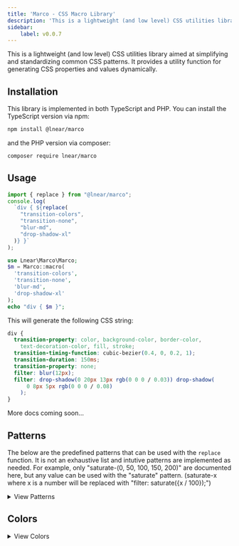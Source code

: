 ```yaml
---
title: 'Marco - CSS Macro Library'
description: 'This is a lightweight (and low level) CSS utilities library aimed at simplifying and standardizing common CSS patterns. It provides...'
sidebar:
    label: v0.0.7
---
```

This is a lightweight (and low level) CSS utilities library aimed at simplifying and standardizing common CSS patterns. It provides a utility function for generating CSS properties and values dynamically.

## Installation

This library is implemented in both TypeScript and PHP. You can install the TypeScript version via npm:

```bash
npm install @lnear/marco
```

and the PHP version via composer:

```bash
composer require lnear/marco
```

## Usage

```javascript
import { replace } from "@lnear/marco";
console.log(
  `div { ${replace(
    "transition-colors",
    "transition-none",
    "blur-md",
    "drop-shadow-xl"
  )} }`
);
```

```php
use Lnear\Marco\Marco;
$m = Marco::macro(
  'transition-colors',
  'transition-none',
  'blur-md',
  'drop-shadow-xl'
);
echo "div { $m }";
```

This will generate the following CSS string:

```css
div {
  transition-property: color, background-color, border-color,
    text-decoration-color, fill, stroke;
  transition-timing-function: cubic-bezier(0.4, 0, 0.2, 1);
  transition-duration: 150ms;
  transition-property: none;
  filter: blur(12px);
  filter: drop-shadow(0 20px 13px rgb(0 0 0 / 0.03)) drop-shadow(
      0 8px 5px rgb(0 0 0 / 0.08)
    );
}
```

More docs coming soon...

## Patterns

The below are the predefined patterns that can be used with the `replace` function. It is not an exhaustive list and intutive patterns are implemented as needed.
For example, only "saturate-(0, 50, 100, 150, 200)" are documented here, but any value can be used with the "saturate" pattern. (saturate-x where x is a number will be replaced with "filter: saturate({x / 100});")

<details>
  <summary>View Patterns</summary>

#### `drop-shadow`
```css
filter: drop-shadow(0 1px 2px rgb(0 0 0 / 0.1)) drop-shadow(0 1px 1px rgb(0 0 0 / 0.06));
```
#### `drop-shadow-sm`
```css
filter: drop-shadow(0 1px 1px rgb(0 0 0 / 0.05));
```
#### `drop-shadow-md`
```css
filter: drop-shadow(0 4px 3px rgb(0 0 0 / 0.07)) drop-shadow(0 2px 2px rgb(0 0 0 / 0.06));
```
#### `drop-shadow-lg`
```css
filter: drop-shadow(0 10px 8px rgb(0 0 0 / 0.04)) drop-shadow(0 4px 3px rgb(0 0 0 / 0.1));
```
#### `drop-shadow-xl`
```css
filter: drop-shadow(0 20px 13px rgb(0 0 0 / 0.03)) drop-shadow(0 8px 5px rgb(0 0 0 / 0.08));
```
#### `drop-shadow-xl2`
```css
filter: drop-shadow(0 25px 25px rgb(0 0 0 / 0.15));
```
#### `drop-shadow-none`
```css
filter: drop-shadow(0 0 #0000);
```
#### `backdrop-hue-rotate-0`
```css
backdrop-filter: hue-rotate(0deg);
```
#### `backdrop-hue-rotate-15`
```css
backdrop-filter: hue-rotate(15deg);
```
#### `backdrop-hue-rotate-16`
```css
backdrop-filter: hue-rotate(16deg);
```
#### `backdrop-hue-rotate-30`
```css
backdrop-filter: hue-rotate(30deg);
```
#### `backdrop-hue-rotate-60`
```css
backdrop-filter: hue-rotate(60deg);
```
#### `backdrop-hue-rotate-90`
```css
backdrop-filter: hue-rotate(90deg);
```
#### `backdrop-hue-rotate-180`
```css
backdrop-filter: hue-rotate(180deg);
```
#### `hue-rotate-0`
```css
filter: hue-rotate(0deg);
```
#### `hue-rotate-15`
```css
filter: hue-rotate(15deg);
```
#### `hue-rotate-30`
```css
filter: hue-rotate(30deg);
```
#### `hue-rotate-60`
```css
filter: hue-rotate(60deg);
```
#### `hue-rotate-90`
```css
filter: hue-rotate(90deg);
```
#### `hue-rotate-180`
```css
filter: hue-rotate(180deg);
```
#### `grayscale-0`
```css
filter: grayscale(0);
```
#### `grayscale`
```css
filter: grayscale(100%);
```
#### `invert-0`
```css
filter: invert(0);
```
#### `invert`
```css
filter: invert(100%);
```
#### `sepia-0`
```css
filter: sepia(0);
```
#### `sepia`
```css
filter: sepia(100%);
```
#### `backdrop-grayscale-0`
```css
backdrop-filter: grayscale(0);
```
#### `backdrop-grayscale`
```css
backdrop-filter: grayscale(100%);
```
#### `saturate-0`
```css
filter: saturate(0);
```
#### `saturate-50`
```css
filter: saturate(0.5);
```
#### `saturate-100`
```css
filter: saturate(1);
```
#### `saturate-150`
```css
filter: saturate(1.5);
```
#### `saturate-200`
```css
filter: saturate(2);
```
#### `backdrop-blur`
```css
backdrop-filter: blur(8px);
```
#### `backdrop-blur-none`
```css
backdrop-filter: blur(0);
```
#### `backdrop-blur-sm`
```css
backdrop-filter: blur(4px);
```
#### `backdrop-blur-md`
```css
backdrop-filter: blur(12px);
```
#### `backdrop-blur-lg`
```css
backdrop-filter: blur(16px);
```
#### `backdrop-blur-xl`
```css
backdrop-filter: blur(24px);
```
#### `backdrop-blur-xl2`
```css
backdrop-filter: blur(40px);
```
#### `backdrop-blur-xl3`
```css
backdrop-filter: blur(64px);
```
#### `blur`
```css
filter: blur(8px);
```
#### `blur-none`
```css
filter: blur(0);
```
#### `blur-sm`
```css
filter: blur(4px);
```
#### `blur-md`
```css
filter: blur(12px);
```
#### `blur-lg`
```css
filter: blur(16px);
```
#### `blur-xl`
```css
filter: blur(24px);
```
#### `blur-xl2`
```css
filter: blur(40px);
```
#### `blur-xl3`
```css
filter: blur(64px);
```
#### `backdrop-brightness-0`
```css
backdrop-filter: brightness(0);
```
#### `backdrop-brightness-50`
```css
backdrop-filter: brightness(0.5);
```
#### `backdrop-brightness-75`
```css
backdrop-filter: brightness(0.75);
```
#### `backdrop-brightness-90`
```css
backdrop-filter: brightness(0.9);
```
#### `backdrop-brightness-95`
```css
backdrop-filter: brightness(0.95);
```
#### `backdrop-brightness-100`
```css
backdrop-filter: brightness(1);
```
#### `backdrop-brightness-105`
```css
backdrop-filter: brightness(1.05);
```
#### `backdrop-brightness-110`
```css
backdrop-filter: brightness(1.1);
```
#### `backdrop-brightness-125`
```css
backdrop-filter: brightness(1.25);
```
#### `backdrop-brightness-150`
```css
backdrop-filter: brightness(1.5);
```
#### `backdrop-brightness-200`
```css
backdrop-filter: brightness(2);
```
#### `brightness-0`
```css
filter: brightness(0);
```
#### `brightness-50`
```css
filter: brightness(0.5);
```
#### `brightness-75`
```css
filter: brightness(0.75);
```
#### `brightness-90`
```css
filter: brightness(0.9);
```
#### `brightness-95`
```css
filter: brightness(0.95);
```
#### `brightness-100`
```css
filter: brightness(1);
```
#### `brightness-105`
```css
filter: brightness(1.05);
```
#### `brightness-110`
```css
filter: brightness(1.1);
```
#### `brightness-125`
```css
filter: brightness(1.25);
```
#### `brightness-150`
```css
filter: brightness(1.5);
```
#### `brightness-200`
```css
filter: brightness(2);
```
#### `contrast-0`
```css
filter: contrast(0);
```
#### `contrast-50`
```css
filter: contrast(0.5);
```
#### `contrast-75`
```css
filter: contrast(0.75);
```
#### `contrast-100`
```css
filter: contrast(1);
```
#### `contrast-125`
```css
filter: contrast(1.25);
```
#### `contrast-150`
```css
filter: contrast(1.5);
```
#### `contrast-200`
```css
filter: contrast(2);
```
#### `backdrop-contrast-0`
```css
backdrop-filter: contrast(0);
```
#### `backdrop-contrast-50`
```css
backdrop-filter: contrast(0.5);
```
#### `backdrop-contrast-75`
```css
backdrop-filter: contrast(0.75);
```
#### `backdrop-contrast-100`
```css
backdrop-filter: contrast(1);
```
#### `backdrop-contrast-125`
```css
backdrop-filter: contrast(1.25);
```
#### `backdrop-contrast-150`
```css
backdrop-filter: contrast(1.5);
```
#### `backdrop-contrast-200`
```css
backdrop-filter: contrast(2);
```
#### `ease-linear`
```css
transition-timing-function: linear;
```
#### `ease-in`
```css
transition-timing-function: cubic-bezier(0.4, 0, 1, 1);
```
#### `ease-out`
```css
transition-timing-function: cubic-bezier(0, 0, 0.2, 1);
```
#### `ease-in-out`
```css
transition-timing-function: cubic-bezier(0.4, 0, 0.2, 1);
```
#### `timing-linear`
```css
transition-timing-function: linear;
```
#### `timing-in`
```css
transition-timing-function: cubic-bezier(0.4, 0, 1, 1);
```
#### `timing-out`
```css
transition-timing-function: cubic-bezier(0, 0, 0.2, 1);
```
#### `timing-in-out`
```css
transition-timing-function: cubic-bezier(0.4, 0, 0.2, 1);
```
#### `transition-colors`
```css
transition-property: color, background-color, border-color, text-decoration-color, fill, stroke;transition-timing-function: cubic-bezier(0.4, 0, 0.2, 1);transition-duration: 150ms;
```
#### `transition-opacity`
```css
transition-property: opacity;transition-timing-function: cubic-bezier(0.4, 0, 0.2, 1);transition-duration: 150ms;
```
#### `transition-all`
```css
transition-property: all;transition-timing-function: cubic-bezier(0.4, 0, 0.2, 1);transition-duration: 150ms;
```
#### `transition-shadow`
```css
transition-property: shadow;transition-timing-function: cubic-bezier(0.4, 0, 0.2, 1);transition-duration: 150ms;
```
#### `transition-none`
```css
transition-property: none;
```
#### `float-start`
```css
float: start;
```
#### `float-end`
```css
float: end;
```
#### `float-right`
```css
float: right;
```
#### `float-left`
```css
float: left;
```
#### `float-none`
```css
float: none;
```
#### `clear-start`
```css
clear: start;
```
#### `clear-end`
```css
clear: end;
```
#### `clear-right`
```css
clear: right;
```
#### `clear-left`
```css
clear: left;
```
#### `clear-both`
```css
clear: both;
```
#### `clear-none`
```css
clear: none;
```
#### `inline-block`
```css
display: inline-block;
```
#### `inline-flex`
```css
display: inline-flex;
```
#### `inline-table`
```css
display: inline-table;
```
#### `block`
```css
display: block;
```
#### `inline`
```css
display: inline;
```
#### `hidden`
```css
display: none;
```
#### `table`
```css
display: table;
```
#### `table-caption`
```css
display: table-caption;
```
#### `table-cell`
```css
display: table-cell;
```
#### `table-column`
```css
display: table-column;
```
#### `table-column-group`
```css
display: table-column-group;
```
#### `table-footer-group`
```css
display: table-footer-group;
```
#### `table-header-group`
```css
display: table-header-group;
```
#### `table-row-group`
```css
display: table-row-group;
```
#### `table-row`
```css
display: table-row;
```
#### `flow-root`
```css
display: flow-root;
```
#### `grid`
```css
display: grid;
```
#### `inline-grid`
```css
display: inline-grid;
```
#### `contents`
```css
display: contents;
```
#### `list-item`
```css
display: list-item;
```
#### `bg-inherit`
```css
background-color: inherit;
```
#### `bg-transparent`
```css
background-color: transparent;
```
#### `bg-auto`
```css
background-size: auto;
```
#### `bg-cover`
```css
background-size: cover;
```
#### `bg-contain`
```css
background-size: contain;
```
#### `bg-fixed`
```css
background-attachment: fixed;
```
#### `bg-local`
```css
background-attachment: local;
```
#### `bg-scroll`
```css
background-attachment: scroll;
```
#### `bg-center`
```css
background-position: center;
```
#### `bg-top`
```css
background-position: top;
```
#### `bg-right-top`
```css
background-position: right-top;
```
#### `bg-right`
```css
background-position: right;
```
#### `bg-right-bottom`
```css
background-position: right-bottom;
```
#### `bg-bottom`
```css
background-position: bottom;
```
#### `bg-left-bottom`
```css
background-position: left-bottom;
```
#### `bg-left`
```css
background-position: left;
```
#### `bg-left-top`
```css
background-position: left-top;
```
#### `bg-repeat`
```css
background-repeat: repeat;
```
#### `bg-no-repeat`
```css
background-repeat: no-repeat;
```
#### `bg-repeat-x`
```css
background-repeat: repeat-x;
```
#### `bg-repeat-y`
```css
background-repeat: repeat-y;
```
#### `bg-round`
```css
background-repeat: round;
```
#### `bg-space`
```css
background-repeat: space;
```
#### `bg-none`
```css
background-image: none;
```
#### `pointer-events-none`
```css
pointer-events: none;
```
#### `pointer-events-auto`
```css
pointer-events: auto;
```
#### `place-content-center`
```css
place-content: center;
```
#### `place-content-start`
```css
place-content: start;
```
#### `place-content-end`
```css
place-content: end;
```
#### `place-content-between`
```css
place-content: between;
```
#### `place-content-around`
```css
place-content: around;
```
#### `place-content-evenly`
```css
place-content: evenly;
```
#### `place-content-baseline`
```css
place-content: baseline;
```
#### `place-content-stretch`
```css
place-content: stretch;
```
#### `place-items-center`
```css
place-items: center;
```
#### `place-items-start`
```css
place-items: start;
```
#### `place-items-end`
```css
place-items: end;
```
#### `place-items-baseline`
```css
place-items: baseline;
```
#### `place-items-stretch`
```css
place-items: stretch;
```
#### `inset-auto`
```css
inset: auto;
```
#### `start-auto`
```css
inset-inline-start: auto;
```
#### `end-auto`
```css
inset-inline-end: auto;
```
#### `top-auto`
```css
top: auto;
```
#### `right-auto`
```css
right: auto;
```
#### `bottom-auto`
```css
bottom: auto;
```
#### `left-auto`
```css
left: auto;
```
#### `isolate`
```css
isolation: isolate;
```
#### `isolation-auto`
```css
isolation: auto;
```
#### `z-auto`
```css
z-index: auto;
```
#### `order-first`
```css
order: calc(-infinity);
```
#### `order-last`
```css
order: calc(infinity);
```
#### `order-none`
```css
order: 0;
```
#### `col-auto`
```css
grid-column: auto;
```
#### `col-span-full`
```css
grid-column: 1 / -1;
```
#### `col-start-auto`
```css
grid-column-start: auto;
```
#### `col-end-auto`
```css
grid-column-end: auto;
```
#### `row-auto`
```css
grid-row: auto;
```
#### `row-span-full`
```css
grid-row: 1 / -1;
```
#### `row-start-auto`
```css
grid-row-start: auto;
```
#### `row-end-auto`
```css
grid-row-end: auto;
```
#### `box-border`
```css
box-sizing: border-box;
```
#### `box-content`
```css
box-sizing: content-box;
```
#### `aspect-auto`
```css
aspect-ratio: auto;
```
#### `aspect-square`
```css
aspect-ratio: 1 / 1;
```
#### `aspect-video`
```css
aspect-ratio: 16 / 9;
```
#### `flex-auto`
```css
flex: auto;
```
#### `flex-initial`
```css
flex: 0 auto;
```
#### `flex-none`
```css
flex: none;
```
#### `basis-auto`
```css
flex-basis: auto;
```
#### `basis-full`
```css
flex-basis: 100%;
```
#### `table-auto`
```css
table-layout: auto;
```
#### `table-fixed`
```css
table-layout: fixed;
```
#### `caption-top`
```css
caption-side: top;
```
#### `caption-bottom`
```css
caption-side: bottom;
```
#### `border-collapse`
```css
border-collapse: collapse;
```
#### `border-separate`
```css
border-collapse: separate;
```
#### `origin-center`
```css
transform-origin: center;
```
#### `origin-top`
```css
transform-origin: top;
```
#### `origin-top-right`
```css
transform-origin: top right;
```
#### `origin-right`
```css
transform-origin: right;
```
#### `origin-bottom-right`
```css
transform-origin: bottom right;
```
#### `origin-bottom`
```css
transform-origin: bottom;
```
#### `origin-bottom-left`
```css
transform-origin: bottom left;
```
#### `origin-left`
```css
transform-origin: left;
```
#### `origin-top-left`
```css
transform-origin: top left;
```
#### `perspective-origin-center`
```css
perspective-origin: center;
```
#### `perspective-origin-top`
```css
perspective-origin: top;
```
#### `perspective-origin-top-right`
```css
perspective-origin: top right;
```
#### `perspective-origin-right`
```css
perspective-origin: right;
```
#### `perspective-origin-bottom-right`
```css
perspective-origin: bottom right;
```
#### `perspective-origin-bottom`
```css
perspective-origin: bottom;
```
#### `perspective-origin-bottom-left`
```css
perspective-origin: bottom left;
```
#### `perspective-origin-left`
```css
perspective-origin: left;
```
#### `perspective-origin-top-left`
```css
perspective-origin: top left;
```
#### `perspective-none`
```css
perspective: none;
```
#### `translate-none`
```css
translate: none;
```
#### `transform-none`
```css
transform: none;
```
#### `transform-flat`
```css
transform-style: flat;
```
#### `transform-3d`
```css
transform-style: preserve-3d;
```
#### `transform-content`
```css
transform-box: content-box;
```
#### `transform-border`
```css
transform-box: border-box;
```
#### `transform-fill`
```css
transform-box: fill-box;
```
#### `transform-stroke`
```css
transform-box: stroke-box;
```
#### `transform-view`
```css
transform-box: view-box;
```
#### `backface-visible`
```css
backface-visibility: visible;
```
#### `backface-hidden`
```css
backface-visibility: hidden;
```
#### `resize-none`
```css
resize: none;
```
#### `resize-both`
```css
resize: both;
```
#### `resize-x`
```css
resize: horizontal;
```
#### `resize-y`
```css
resize: vertical;
```
#### `snap-none`
```css
scroll-snap-type: none;
```
#### `snap-align-none`
```css
scroll-snap-align: none;
```
#### `snap-start`
```css
scroll-snap-align: start;
```
#### `snap-end`
```css
scroll-snap-align: end;
```
#### `snap-center`
```css
scroll-snap-align: center;
```
#### `snap-normal`
```css
scroll-snap-stop: normal;
```
#### `snap-always`
```css
scroll-snap-stop: always;
```
#### `list-inside`
```css
list-style-position: inside;
```
#### `list-outside`
```css
list-style-position: outside;
```
#### `list-none`
```css
list-style-type: none;
```
#### `list-disc`
```css
list-style-type: disc;
```
#### `list-decimal`
```css
list-style-type: decimal;
```
#### `list-image-none`
```css
list-style-image: none;
```
#### `appearance-none`
```css
appearance: none;
```
#### `appearance-auto`
```css
appearance: auto;
```
#### `columns-auto`
```css
columns: auto;
```
#### `grid-flow-row`
```css
grid-auto-flow: row;
```
#### `grid-flow-col`
```css
grid-auto-flow: column;
```
#### `grid-flow-dense`
```css
grid-auto-flow: dense;
```
#### `grid-flow-row-dense`
```css
grid-auto-flow: row dense;
```
#### `grid-flow-col-dense`
```css
grid-auto-flow: column dense;
```
#### `auto-cols-auto`
```css
grid-auto-columns: auto;
```
#### `auto-cols-min`
```css
grid-auto-columns: min-content;
```
#### `auto-cols-max`
```css
grid-auto-columns: max-content;
```
#### `auto-cols-fr`
```css
grid-auto-columns: minmax(0, 1fr);
```
#### `auto-rows-auto`
```css
grid-auto-rows: auto;
```
#### `auto-rows-min`
```css
grid-auto-rows: min-content;
```
#### `auto-rows-max`
```css
grid-auto-rows: max-content;
```
#### `auto-rows-fr`
```css
grid-auto-rows: minmax(0, 1fr);
```
#### `grid-cols-none`
```css
grid-template-columns: none;
```
#### `grid-cols-subgrid`
```css
grid-template-columns: subgrid;
```
#### `grid-rows-none`
```css
grid-template-rows: none;
```
#### `grid-rows-subgrid`
```css
grid-template-rows: subgrid;
```
#### `flex-row`
```css
flex-direction: row;
```
#### `flex-row-reverse`
```css
flex-direction: row-reverse;
```
#### `flex-col`
```css
flex-direction: column;
```
#### `flex-col-reverse`
```css
flex-direction: column-reverse;
```
#### `flex-wrap`
```css
flex-wrap: wrap;
```
#### `flex-nowrap`
```css
flex-wrap: nowrap;
```
#### `flex-wrap-reverse`
```css
flex-wrap: wrap-reverse;
```
#### `content-normal`
```css
align-content: normal;
```
#### `content-center`
```css
align-content: center;
```
#### `content-start`
```css
align-content: flex-start;
```
#### `content-end`
```css
align-content: flex-end;
```
#### `content-between`
```css
align-content: space-between;
```
#### `content-around`
```css
align-content: space-around;
```
#### `content-evenly`
```css
align-content: space-evenly;
```
#### `content-baseline`
```css
align-content: baseline;
```
#### `content-stretch`
```css
align-content: stretch;
```
#### `items-center`
```css
align-items: center;
```
#### `items-start`
```css
align-items: flex-start;
```
#### `items-end`
```css
align-items: flex-end;
```
#### `items-baseline`
```css
align-items: baseline;
```
#### `items-stretch`
```css
align-items: stretch;
```
#### `justify-normal`
```css
justify-content: normal;
```
#### `justify-center`
```css
justify-content: center;
```
#### `justify-start`
```css
justify-content: flex-start;
```
#### `justify-end`
```css
justify-content: flex-end;
```
#### `justify-between`
```css
justify-content: space-between;
```
#### `justify-around`
```css
justify-content: space-around;
```
#### `justify-evenly`
```css
justify-content: space-evenly;
```
#### `justify-baseline`
```css
justify-content: baseline;
```
#### `justify-stretch`
```css
justify-content: stretch;
```
#### `justify-items-normal`
```css
justify-items: normal;
```
#### `justify-items-center`
```css
justify-items: center;
```
#### `justify-items-start`
```css
justify-items: start;
```
#### `justify-items-end`
```css
justify-items: end;
```
#### `justify-items-stretch`
```css
justify-items: stretch;
```
#### `place-self-auto`
```css
place-self: auto;
```
#### `place-self-start`
```css
place-self: start;
```
#### `place-self-end`
```css
place-self: end;
```
#### `place-self-center`
```css
place-self: center;
```
#### `place-self-stretch`
```css
place-self: stretch;
```
#### `self-auto`
```css
align-self: auto;
```
#### `self-start`
```css
align-self: flex-start;
```
#### `self-end`
```css
align-self: flex-end;
```
#### `self-center`
```css
align-self: center;
```
#### `self-stretch`
```css
align-self: stretch;
```
#### `self-baseline`
```css
align-self: baseline;
```
#### `justify-self-auto`
```css
justify-self: auto;
```
#### `justify-self-start`
```css
justify-self: flex-start;
```
#### `justify-self-end`
```css
justify-self: flex-end;
```
#### `justify-self-center`
```css
justify-self: center;
```
#### `justify-self-stretch`
```css
justify-self: stretch;
```
#### `scroll-auto`
```css
scroll-behavior: auto;
```
#### `scroll-smooth`
```css
scroll-behavior: smooth;
```
#### `text-ellipsis`
```css
text-overflow: ellipsis;
```
#### `text-clip`
```css
text-overflow: clip;
```
#### `whitespace-normal`
```css
white-space: normal;
```
#### `whitespace-nowrap`
```css
white-space: nowrap;
```
#### `whitespace-pre`
```css
white-space: pre;
```
#### `whitespace-pre-line`
```css
white-space: pre-line;
```
#### `whitespace-pre-wrap`
```css
white-space: pre-wrap;
```
#### `whitespace-break-spaces`
```css
white-space: break-spaces;
```
#### `text-wrap`
```css
text-wrap: wrap;
```
#### `text-nowrap`
```css
text-wrap: nowrap;
```
#### `text-balance`
```css
text-wrap: balance;
```
#### `text-pretty`
```css
text-wrap: pretty;
```
#### `break-words`
```css
overflow-wrap: break-word;
```
#### `break-all`
```css
word-break: break-all;
```
#### `break-keep`
```css
word-break: break-keep;
```
#### `via-none`
```css
--tw-gradient-via-stops: initial;
```
#### `bg-clip-text`
```css
background-clip: text;
```
#### `bg-clip-border`
```css
background-clip: border-box;
```
#### `bg-clip-padding`
```css
background-clip: padding-box;
```
#### `bg-clip-content`
```css
background-clip: content-box;
```
#### `bg-origin-border`
```css
background-origin: border-box;
```
#### `bg-origin-padding`
```css
background-origin: padding-box;
```
#### `bg-origin-content`
```css
background-origin: content-box;
```
#### `mix-blend-plus-darker`
```css
mix-blend-mode: plus-darker;
```
#### `mix-blend-plus-lighter`
```css
mix-blend-mode: plus-lighter;
```
#### `stroke-none`
```css
stroke: none;
```
#### `object-contain`
```css
object-fit: contain;
```
#### `object-cover`
```css
object-fit: cover;
```
#### `object-fill`
```css
object-fit: fill;
```
#### `object-none`
```css
object-fit: none;
```
#### `object-scale-down`
```css
object-fit: scale-down;
```
#### `object-bottom`
```css
object-position: bottom;
```
#### `object-center`
```css
object-position: center;
```
#### `object-left`
```css
object-position: left;
```
#### `object-left-bottom`
```css
object-position: left bottom;
```
#### `object-left-top`
```css
object-position: left top;
```
#### `object-right`
```css
object-position: right;
```
#### `object-right-bottom`
```css
object-position: right bottom;
```
#### `object-right-top`
```css
object-position: right top;
```
#### `object-top`
```css
object-position: top;
```
#### `text-left`
```css
text-align: left;
```
#### `text-center`
```css
text-align: center;
```
#### `text-right`
```css
text-align: right;
```
#### `text-justify`
```css
text-align: justify;
```
#### `text-start`
```css
text-align: start;
```
#### `text-end`
```css
text-align: end;
```
#### `align-baseline`
```css
vertical-align: baseline;
```
#### `align-top`
```css
vertical-align: top;
```
#### `align-middle`
```css
vertical-align: middle;
```
#### `align-bottom`
```css
vertical-align: bottom;
```
#### `align-text-top`
```css
vertical-align: text-top;
```
#### `align-text-bottom`
```css
vertical-align: text-bottom;
```
#### `align-sub`
```css
vertical-align: sub;
```
#### `align-super`
```css
vertical-align: super;
```
#### `uppercase`
```css
text-transform: uppercase;
```
#### `lowercase`
```css
text-transform: lowercase;
```
#### `capitalize`
```css
text-transform: capitalize;
```
#### `normal-case`
```css
text-transform: none;
```
#### `italic`
```css
font-style: italic;
```
#### `not-italic`
```css
font-style: normal;
```
#### `underline`
```css
text-decoration-line: underline;
```
#### `overline`
```css
text-decoration-line: overline;
```
#### `line-through`
```css
text-decoration-line: line-through;
```
#### `no-underline`
```css
text-decoration-line: none;
```
#### `font-stretch-normal`
```css
font-stretch: normal;
```
#### `font-stretch-ultra-condensed`
```css
font-stretch: ultra-condensed;
```
#### `font-stretch-extra-condensed`
```css
font-stretch: extra-condensed;
```
#### `font-stretch-condensed`
```css
font-stretch: condensed;
```
#### `font-stretch-semi-condensed`
```css
font-stretch: semi-condensed;
```
#### `font-stretch-semi-expanded`
```css
font-stretch: semi-expanded;
```
#### `font-stretch-expanded`
```css
font-stretch: expanded;
```
#### `font-stretch-extra-expanded`
```css
font-stretch: extra-expanded;
```
#### `font-stretch-ultra-expanded`
```css
font-stretch: ultra-expanded;
```
#### `decoration-solid`
```css
text-decoration-style: solid;
```
#### `decoration-double`
```css
text-decoration-style: double;
```
#### `decoration-dotted`
```css
text-decoration-style: dotted;
```
#### `decoration-dashed`
```css
text-decoration-style: dashed;
```
#### `decoration-wavy`
```css
text-decoration-style: wavy;
```
#### `decoration-auto`
```css
text-decoration-thickness: auto;
```
#### `decoration-from-font`
```css
text-decoration-thickness: from-font;
```
#### `animate-none`
```css
animation: none;
```
#### `will-change-auto`
```css
will-change: auto;
```
#### `will-change-scroll`
```css
will-change: scroll-position;
```
#### `will-change-contents`
```css
will-change: contents;
```
#### `will-change-transform`
```css
will-change: transform;
```
#### `contain-none`
```css
contain: none;
```
#### `contain-content`
```css
contain: content;
```
#### `contain-strict`
```css
contain: strict;
```
#### `forced-color-adjust-none`
```css
forced-color-adjust: none;
```
#### `forced-color-adjust-auto`
```css
forced-color-adjust: auto;
```
#### `normal-nums`
```css
font-variant-numeric: normal;
```
#### `underline-offset-auto`
```css
text-underline-offset: auto;
```
#### `touch-none`
```css
touch-action: none;
```
#### `touch-auto`
```css
touch-action: auto;
```
#### `touch-pan-x`
```css
touch-action: pan-x;
```
#### `cursor-auto`
```css
cursor: auto;
```
#### `cursor-default`
```css
cursor: default;
```
#### `select-none`
```css
-webkit-user-select: none;user-select: none;
```
#### `select-text`
```css
-webkit-user-select: text;user-select: text;
```
#### `rotate-0`
```css
rotate: 0deg;
```
#### `rotate-90`
```css
rotate: 90deg;
```
#### `border-inherit`
```css
border-color: inherit;
```
#### `border-current`
```css
border-color: currentColor;
```
#### `border-transparent`
```css
border-color: transparent;
```
#### `border-x-black`
```css
border-left-color: rgb(0 0 0); border-right-color: rgb(0 0 0);
```
#### `border-black`
```css
border-color: rgb(0 0 0);
```
#### `border-white`
```css
border-color: rgb(255 255 255);
```
#### `border-slate-50`
```css
border-color: rgb(248 250 252);
```
#### `border-slate-100`
```css
border-color: rgb(241 245 249);
```
#### `border-slate-200`
```css
border-color: rgb(226 232 240);
```
#### `border-slate-300`
```css
border-color: rgb(203 213 225);
```
#### `border-slate-400`
```css
border-color: rgb(148 163 184);
```
#### `border-slate-500`
```css
border-color: rgb(100 116 139);
```
#### `border-slate-600`
```css
border-color: rgb(71 85 105);
```
#### `border-slate-700`
```css
border-color: rgb(51 65 85);
```
#### `border-slate-800`
```css
border-color: rgb(30 41 59);
```
#### `border-slate-900`
```css
border-color: rgb(15 23 42);
```
#### `border-slate-950`
```css
border-color: rgb(2 6 23);
```
#### `border-gray-50`
```css
border-color: rgb(249 250 251);
```
#### `border-gray-100`
```css
border-color: rgb(243 244 246);
```
#### `border-gray-200`
```css
border-color: rgb(229 231 235);
```
#### `border-gray-300`
```css
border-color: rgb(209 213 219);
```
#### `border-gray-400`
```css
border-color: rgb(156 163 175);
```
#### `border-gray-500`
```css
border-color: rgb(107 114 128);
```
#### `border-gray-600`
```css
border-color: rgb(75 85 99);
```
#### `border-gray-700`
```css
border-color: rgb(55 65 81);
```
#### `border-gray-800`
```css
border-color: rgb(31 41 55);
```
#### `border-gray-900`
```css
border-color: rgb(17 24 39);
```
#### `border-gray-950`
```css
border-color: rgb(3 7 18);
```
#### `border-zinc-50`
```css
border-color: rgb(250 250 250);
```
#### `border-zinc-100`
```css
border-color: rgb(244 244 245);
```
#### `border-zinc-200`
```css
border-color: rgb(228 228 231);
```
#### `border-zinc-300`
```css
border-color: rgb(212 212 216);
```
#### `border-zinc-400`
```css
border-color: rgb(161 161 170);
```
#### `border-zinc-500`
```css
border-color: rgb(113 113 122);
```
#### `border-zinc-600`
```css
border-color: rgb(82 82 91);
```
#### `border-zinc-700`
```css
border-color: rgb(63 63 70);
```
#### `border-zinc-800`
```css
border-color: rgb(39 39 42);
```
#### `border-zinc-900`
```css
border-color: rgb(24 24 27);
```
#### `border-zinc-950`
```css
border-color: rgb(9 9 11);
```
#### `border-neutral-50`
```css
border-color: rgb(250 250 250);
```
#### `border-neutral-100`
```css
border-color: rgb(245 245 245);
```
#### `border-neutral-200`
```css
border-color: rgb(229 229 229);
```
#### `border-neutral-300`
```css
border-color: rgb(212 212 212);
```
#### `border-neutral-400`
```css
border-color: rgb(163 163 163);
```
#### `border-neutral-500`
```css
border-color: rgb(115 115 115);
```
#### `border-neutral-600`
```css
border-color: rgb(82 82 82);
```
#### `border-neutral-700`
```css
border-color: rgb(64 64 64);
```
#### `border-neutral-800`
```css
border-color: rgb(38 38 38);
```
#### `border-neutral-900`
```css
border-color: rgb(23 23 23);
```
#### `border-neutral-950`
```css
border-color: rgb(10 10 10);
```
#### `border-stone-50`
```css
border-color: rgb(250 250 249);
```
#### `border-stone-100`
```css
border-color: rgb(245 245 244);
```
#### `border-stone-200`
```css
border-color: rgb(231 229 228);
```
#### `border-stone-300`
```css
border-color: rgb(214 211 209);
```
#### `border-stone-400`
```css
border-color: rgb(168 162 158);
```
#### `border-stone-500`
```css
border-color: rgb(120 113 108);
```
#### `border-stone-600`
```css
border-color: rgb(87 83 78);
```
#### `border-stone-700`
```css
border-color: rgb(68 64 60);
```
#### `border-stone-800`
```css
border-color: rgb(41 37 36);
```
#### `border-stone-900`
```css
border-color: rgb(28 25 23);
```
#### `border-stone-950`
```css
border-color: rgb(12 10 9);
```
#### `border-red-50`
```css
border-color: rgb(254 242 242);
```
#### `border-red-100`
```css
border-color: rgb(254 226 226);
```
#### `border-red-200`
```css
border-color: rgb(254 202 202);
```
#### `border-red-300`
```css
border-color: rgb(252 165 165);
```
#### `border-red-400`
```css
border-color: rgb(248 113 113);
```
#### `border-red-500`
```css
border-color: rgb(239 68 68);
```
#### `border-red-600`
```css
border-color: rgb(220 38 38);
```
#### `border-red-700`
```css
border-color: rgb(185 28 28);
```
#### `border-red-800`
```css
border-color: rgb(153 27 27);
```
#### `border-red-900`
```css
border-color: rgb(127 29 29);
```
#### `border-red-950`
```css
border-color: rgb(69 10 10);
```
#### `border-orange-50`
```css
border-color: rgb(255 247 237);
```
#### `border-orange-100`
```css
border-color: rgb(255 237 213);
```
#### `border-orange-200`
```css
border-color: rgb(254 215 170);
```
#### `border-orange-300`
```css
border-color: rgb(253 186 116);
```
#### `border-orange-400`
```css
border-color: rgb(251 146 60);
```
#### `border-orange-500`
```css
border-color: rgb(249 115 22);
```
#### `border-orange-600`
```css
border-color: rgb(234 88 12);
```
#### `border-orange-700`
```css
border-color: rgb(194 65 12);
```
#### `border-orange-800`
```css
border-color: rgb(154 52 18);
```
#### `border-orange-900`
```css
border-color: rgb(124 45 18);
```
#### `border-orange-950`
```css
border-color: rgb(67 20 7);
```
#### `border-amber-50`
```css
border-color: rgb(255 251 235);
```
#### `border-amber-100`
```css
border-color: rgb(254 243 199);
```
#### `border-amber-200`
```css
border-color: rgb(253 230 138);
```
#### `border-amber-300`
```css
border-color: rgb(252 211 77);
```
#### `border-amber-400`
```css
border-color: rgb(251 191 36);
```
#### `border-amber-500`
```css
border-color: rgb(245 158 11);
```
#### `border-amber-600`
```css
border-color: rgb(217 119 6);
```
#### `border-amber-700`
```css
border-color: rgb(180 83 9);
```
#### `border-amber-800`
```css
border-color: rgb(146 64 14);
```
#### `border-amber-900`
```css
border-color: rgb(120 53 15);
```
#### `border-amber-950`
```css
border-color: rgb(69 26 3);
```
#### `border-yellow-50`
```css
border-color: rgb(254 252 232);
```
#### `border-yellow-100`
```css
border-color: rgb(254 249 195);
```
#### `border-yellow-200`
```css
border-color: rgb(254 240 138);
```
#### `border-yellow-300`
```css
border-color: rgb(253 224 71);
```
#### `border-yellow-400`
```css
border-color: rgb(250 204 21);
```
#### `border-yellow-500`
```css
border-color: rgb(234 179 8);
```
#### `border-yellow-600`
```css
border-color: rgb(202 138 4);
```
#### `border-yellow-700`
```css
border-color: rgb(161 98 7);
```
#### `border-yellow-800`
```css
border-color: rgb(133 77 14);
```
#### `border-yellow-900`
```css
border-color: rgb(113 63 18);
```
#### `border-yellow-950`
```css
border-color: rgb(66 32 6);
```
#### `border-lime-50`
```css
border-color: rgb(247 254 231);
```
#### `border-lime-100`
```css
border-color: rgb(236 252 203);
```
#### `border-lime-200`
```css
border-color: rgb(217 249 157);
```
#### `border-lime-300`
```css
border-color: rgb(190 242 100);
```
#### `border-lime-400`
```css
border-color: rgb(163 230 53);
```
#### `border-lime-500`
```css
border-color: rgb(132 204 22);
```
#### `border-lime-600`
```css
border-color: rgb(101 163 13);
```
#### `border-lime-700`
```css
border-color: rgb(77 124 15);
```
#### `border-lime-800`
```css
border-color: rgb(63 98 18);
```
#### `border-lime-900`
```css
border-color: rgb(54 83 20);
```
#### `border-lime-950`
```css
border-color: rgb(26 46 5);
```
#### `border-green-50`
```css
border-color: rgb(240 253 244);
```
#### `border-green-100`
```css
border-color: rgb(220 252 231);
```
#### `border-green-200`
```css
border-color: rgb(187 247 208);
```
#### `border-green-300`
```css
border-color: rgb(134 239 172);
```
#### `border-green-400`
```css
border-color: rgb(74 222 128);
```
#### `border-green-500`
```css
border-color: rgb(34 197 94);
```
#### `border-green-600`
```css
border-color: rgb(22 163 74);
```
#### `border-green-700`
```css
border-color: rgb(21 128 61);
```
#### `border-green-800`
```css
border-color: rgb(22 101 52);
```
#### `border-green-900`
```css
border-color: rgb(20 83 45);
```
#### `border-green-950`
```css
border-color: rgb(5 46 22);
```
#### `border-emerald-50`
```css
border-color: rgb(236 253 245);
```
#### `border-emerald-100`
```css
border-color: rgb(209 250 229);
```
#### `border-emerald-200`
```css
border-color: rgb(167 243 208);
```
#### `border-emerald-300`
```css
border-color: rgb(110 231 183);
```
#### `border-emerald-400`
```css
border-color: rgb(52 211 153);
```
#### `border-emerald-500`
```css
border-color: rgb(16 185 129);
```
#### `border-emerald-600`
```css
border-color: rgb(5 150 105);
```
#### `border-emerald-700`
```css
border-color: rgb(4 120 87);
```
#### `border-emerald-800`
```css
border-color: rgb(6 95 70);
```
#### `border-emerald-900`
```css
border-color: rgb(6 78 59);
```
#### `border-emerald-950`
```css
border-color: rgb(2 44 34);
```
#### `border-teal-50`
```css
border-color: rgb(240 253 250);
```
#### `border-teal-100`
```css
border-color: rgb(204 251 241);
```
#### `border-teal-200`
```css
border-color: rgb(153 246 228);
```
#### `border-teal-300`
```css
border-color: rgb(94 234 212);
```
#### `border-teal-400`
```css
border-color: rgb(45 212 191);
```
#### `border-teal-500`
```css
border-color: rgb(20 184 166);
```
#### `border-teal-600`
```css
border-color: rgb(13 148 136);
```
#### `border-teal-700`
```css
border-color: rgb(15 118 110);
```
#### `border-teal-800`
```css
border-color: rgb(17 94 89);
```
#### `border-teal-900`
```css
border-color: rgb(19 78 74);
```
#### `border-teal-950`
```css
border-color: rgb(4 47 46);
```
#### `border-cyan-50`
```css
border-color: rgb(236 254 255);
```
#### `border-cyan-100`
```css
border-color: rgb(207 250 254);
```
#### `border-cyan-200`
```css
border-color: rgb(165 243 252);
```
#### `border-cyan-300`
```css
border-color: rgb(103 232 249);
```
#### `border-cyan-400`
```css
border-color: rgb(34 211 238);
```
#### `border-cyan-500`
```css
border-color: rgb(6 182 212);
```
#### `border-cyan-600`
```css
border-color: rgb(8 145 178);
```
#### `border-cyan-700`
```css
border-color: rgb(14 116 144);
```
#### `border-cyan-800`
```css
border-color: rgb(21 94 117);
```
#### `border-cyan-900`
```css
border-color: rgb(22 78 99);
```
#### `border-cyan-950`
```css
border-color: rgb(8 51 68);
```
#### `border-sky-50`
```css
border-color: rgb(240 249 255);
```
#### `border-sky-100`
```css
border-color: rgb(224 242 254);
```
#### `border-sky-200`
```css
border-color: rgb(186 230 253);
```
#### `border-sky-300`
```css
border-color: rgb(125 211 252);
```
#### `border-sky-400`
```css
border-color: rgb(56 189 248);
```
#### `border-sky-500`
```css
border-color: rgb(14 165 233);
```
#### `border-sky-600`
```css
border-color: rgb(2 132 199);
```
#### `border-sky-700`
```css
border-color: rgb(3 105 161);
```
#### `border-sky-800`
```css
border-color: rgb(7 89 133);
```
#### `border-sky-900`
```css
border-color: rgb(12 74 110);
```
#### `border-sky-950`
```css
border-color: rgb(8 47 73);
```
#### `border-blue-50`
```css
border-color: rgb(239 246 255);
```
#### `border-blue-100`
```css
border-color: rgb(219 234 254);
```
#### `border-blue-200`
```css
border-color: rgb(191 219 254);
```
#### `border-blue-300`
```css
border-color: rgb(147 197 253);
```
#### `border-blue-400`
```css
border-color: rgb(96 165 250);
```
#### `border-blue-500`
```css
border-color: rgb(59 130 246);
```
#### `border-blue-600`
```css
border-color: rgb(37 99 235);
```
#### `border-blue-700`
```css
border-color: rgb(29 78 216);
```
#### `border-blue-800`
```css
border-color: rgb(30 64 175);
```
#### `border-blue-900`
```css
border-color: rgb(30 58 138);
```
#### `border-blue-950`
```css
border-color: rgb(23 37 84);
```
#### `border-indigo-50`
```css
border-color: rgb(238 242 255);
```
#### `border-indigo-100`
```css
border-color: rgb(224 231 255);
```
#### `border-indigo-200`
```css
border-color: rgb(199 210 254);
```
#### `border-indigo-300`
```css
border-color: rgb(165 180 252);
```
#### `border-indigo-400`
```css
border-color: rgb(129 140 248);
```
#### `border-indigo-500`
```css
border-color: rgb(99 102 241);
```
#### `border-indigo-600`
```css
border-color: rgb(79 70 229);
```
#### `border-indigo-700`
```css
border-color: rgb(67 56 202);
```
#### `border-indigo-800`
```css
border-color: rgb(55 48 163);
```
#### `border-indigo-900`
```css
border-color: rgb(49 46 129);
```
#### `border-indigo-950`
```css
border-color: rgb(30 27 75);
```
#### `border-violet-50`
```css
border-color: rgb(245 243 255);
```
#### `border-violet-100`
```css
border-color: rgb(237 233 254);
```
#### `border-violet-200`
```css
border-color: rgb(221 214 254);
```
#### `border-violet-300`
```css
border-color: rgb(196 181 253);
```
#### `border-violet-400`
```css
border-color: rgb(167 139 250);
```
#### `border-violet-500`
```css
border-color: rgb(139 92 246);
```
#### `border-violet-600`
```css
border-color: rgb(124 58 237);
```
#### `border-violet-700`
```css
border-color: rgb(109 40 217);
```
#### `border-violet-800`
```css
border-color: rgb(91 33 182);
```
#### `border-violet-900`
```css
border-color: rgb(76 29 149);
```
#### `border-violet-950`
```css
border-color: rgb(46 16 101);
```
#### `border-purple-50`
```css
border-color: rgb(250 245 255);
```
#### `border-purple-100`
```css
border-color: rgb(243 232 255);
```
#### `border-purple-200`
```css
border-color: rgb(233 213 255);
```
#### `border-purple-300`
```css
border-color: rgb(216 180 254);
```
#### `border-purple-400`
```css
border-color: rgb(192 132 252);
```
#### `border-purple-500`
```css
border-color: rgb(168 85 247);
```
#### `border-purple-600`
```css
border-color: rgb(147 51 234);
```
#### `border-purple-700`
```css
border-color: rgb(126 34 206);
```
#### `border-purple-800`
```css
border-color: rgb(107 33 168);
```
#### `border-purple-900`
```css
border-color: rgb(88 28 135);
```
#### `border-purple-950`
```css
border-color: rgb(59 7 100);
```
#### `border-fuchsia-50`
```css
border-color: rgb(253 244 255);
```
#### `border-fuchsia-100`
```css
border-color: rgb(250 232 255);
```
#### `border-fuchsia-200`
```css
border-color: rgb(245 208 254);
```
#### `border-fuchsia-300`
```css
border-color: rgb(240 171 252);
```
#### `border-fuchsia-400`
```css
border-color: rgb(232 121 249);
```
#### `border-fuchsia-500`
```css
border-color: rgb(217 70 239);
```
#### `border-fuchsia-600`
```css
border-color: rgb(192 38 211);
```
#### `border-fuchsia-700`
```css
border-color: rgb(162 28 175);
```
#### `border-fuchsia-800`
```css
border-color: rgb(134 25 143);
```
#### `border-fuchsia-900`
```css
border-color: rgb(112 26 117);
```
#### `border-fuchsia-950`
```css
border-color: rgb(74 4 78);
```
#### `border-pink-50`
```css
border-color: rgb(253 242 248);
```
#### `border-pink-100`
```css
border-color: rgb(252 231 243);
```
#### `border-pink-200`
```css
border-color: rgb(251 207 232);
```
#### `border-pink-300`
```css
border-color: rgb(249 168 212);
```
#### `border-pink-400`
```css
border-color: rgb(244 114 182);
```
#### `border-pink-500`
```css
border-color: rgb(236 72 153);
```
#### `border-pink-600`
```css
border-color: rgb(219 39 119);
```
#### `border-pink-700`
```css
border-color: rgb(190 24 93);
```
#### `border-pink-800`
```css
border-color: rgb(157 23 77);
```
#### `border-pink-900`
```css
border-color: rgb(131 24 67);
```
#### `border-pink-950`
```css
border-color: rgb(80 7 36);
```
#### `border-rose-50`
```css
border-color: rgb(255 241 242);
```
#### `border-rose-100`
```css
border-color: rgb(255 228 230);
```
#### `border-rose-200`
```css
border-color: rgb(254 205 211);
```
#### `border-rose-300`
```css
border-color: rgb(253 164 175);
```
#### `border-rose-400`
```css
border-color: rgb(251 113 133);
```
#### `border-rose-500`
```css
border-color: rgb(244 63 94);
```
#### `border-rose-600`
```css
border-color: rgb(225 29 72);
```
#### `border-rose-700`
```css
border-color: rgb(190 18 60);
```
#### `border-rose-800`
```css
border-color: rgb(159 18 57);
```
#### `border-rose-900`
```css
border-color: rgb(136 19 55);
```
#### `border-rose-950`
```css
border-color: rgb(76 5 25);
```
#### `w-0`
```css
width: 0px;
```
#### `w-px`
```css
width: 1px;
```
#### `w-0.5`
```css
width: 0.125rem;
```
#### `w-1`
```css
width: 0.25rem;
```
#### `w-1.5`
```css
width: 0.375rem;
```
#### `w-2`
```css
width: 0.5rem;
```
#### `w-2.5`
```css
width: 0.625rem;
```
#### `w-3`
```css
width: 0.75rem;
```
#### `w-3.5`
```css
width: 0.875rem;
```
#### `w-4`
```css
width: 1rem;
```
#### `w-5`
```css
width: 1.25rem;
```
#### `w-6`
```css
width: 1.5rem;
```
#### `w-7`
```css
width: 1.75rem;
```
#### `w-8`
```css
width: 2rem;
```
#### `w-9`
```css
width: 2.25rem;
```
#### `w-10`
```css
width: 2.5rem;
```
#### `w-11`
```css
width: 2.75rem;
```
#### `w-12`
```css
width: 3rem;
```
#### `w-14`
```css
width: 3.5rem;
```
#### `w-16`
```css
width: 4rem;
```
#### `w-20`
```css
width: 5rem;
```
#### `w-24`
```css
width: 6rem;
```
#### `w-28`
```css
width: 7rem;
```
#### `w-32`
```css
width: 8rem;
```
#### `w-36`
```css
width: 9rem;
```
#### `w-40`
```css
width: 10rem;
```
#### `w-44`
```css
width: 11rem;
```
#### `w-48`
```css
width: 12rem;
```
#### `w-52`
```css
width: 13rem;
```
#### `w-56`
```css
width: 14rem;
```
#### `w-60`
```css
width: 15rem;
```
#### `w-64`
```css
width: 16rem;
```
#### `w-72`
```css
width: 18rem;
```
#### `w-80`
```css
width: 20rem;
```
#### `w-96`
```css
width: 24rem;
```
#### `w-auto`
```css
width: auto;
```
#### `w-1/2`
```css
width: 50%;
```
#### `w-1/3`
```css
width: 33.333333%;
```
#### `w-2/3`
```css
width: 66.666667%;
```
#### `w-1/4`
```css
width: 25%;
```
#### `w-2/4`
```css
width: 50%;
```
#### `w-3/4`
```css
width: 75%;
```
#### `w-1/5`
```css
width: 20%;
```
#### `w-2/5`
```css
width: 40%;
```
#### `w-3/5`
```css
width: 60%;
```
#### `w-4/5`
```css
width: 80%;
```
#### `w-1/6`
```css
width: 16.666667%;
```
#### `w-2/6`
```css
width: 33.333333%;
```
#### `w-3/6`
```css
width: 50%;
```
#### `w-4/6`
```css
width: 66.666667%;
```
#### `w-5/6`
```css
width: 83.333333%;
```
#### `w-1/12`
```css
width: 8.333333%;
```
#### `w-2/12`
```css
width: 16.666667%;
```
#### `w-3/12`
```css
width: 25%;
```
#### `w-4/12`
```css
width: 33.333333%;
```
#### `w-5/12`
```css
width: 41.666667%;
```
#### `w-6/12`
```css
width: 50%;
```
#### `w-7/12`
```css
width: 58.333333%;
```
#### `w-8/12`
```css
width: 66.666667%;
```
#### `w-9/12`
```css
width: 75%;
```
#### `w-10/12`
```css
width: 83.333333%;
```
#### `w-11/12`
```css
width: 91.666667%;
```
#### `w-full`
```css
width: 100%;
```
#### `w-screen`
```css
width: 100vw;
```
#### `w-svw`
```css
width: 100svw;
```
#### `w-lvw`
```css
width: 100lvw;
```
#### `w-dvw`
```css
width: 100dvw;
```
#### `w-min`
```css
width: min-content;
```
#### `w-max`
```css
width: max-content;
```
#### `w-fit`
```css
width: fit-content;
```
#### `h-0`
```css
height: 0px;
```
#### `h-px`
```css
height: 1px;
```
#### `h-0.5`
```css
height: 0.125rem;
```
#### `h-1`
```css
height: 0.25rem;
```
#### `h-1.5`
```css
height: 0.375rem;
```
#### `h-2`
```css
height: 0.5rem;
```
#### `h-2.5`
```css
height: 0.625rem;
```
#### `h-3`
```css
height: 0.75rem;
```
#### `h-3.5`
```css
height: 0.875rem;
```
#### `h-4`
```css
height: 1rem;
```
#### `h-5`
```css
height: 1.25rem;
```
#### `h-6`
```css
height: 1.5rem;
```
#### `h-7`
```css
height: 1.75rem;
```
#### `h-8`
```css
height: 2rem;
```
#### `h-9`
```css
height: 2.25rem;
```
#### `h-10`
```css
height: 2.5rem;
```
#### `h-11`
```css
height: 2.75rem;
```
#### `h-12`
```css
height: 3rem;
```
#### `h-14`
```css
height: 3.5rem;
```
#### `h-16`
```css
height: 4rem;
```
#### `h-20`
```css
height: 5rem;
```
#### `h-24`
```css
height: 6rem;
```
#### `h-28`
```css
height: 7rem;
```
#### `h-32`
```css
height: 8rem;
```
#### `h-36`
```css
height: 9rem;
```
#### `h-40`
```css
height: 10rem;
```
#### `h-44`
```css
height: 11rem;
```
#### `h-48`
```css
height: 12rem;
```
#### `h-52`
```css
height: 13rem;
```
#### `h-56`
```css
height: 14rem;
```
#### `h-60`
```css
height: 15rem;
```
#### `h-64`
```css
height: 16rem;
```
#### `h-72`
```css
height: 18rem;
```
#### `h-80`
```css
height: 20rem;
```
#### `h-96`
```css
height: 24rem;
```
#### `h-auto`
```css
height: auto;
```
#### `h-1/2`
```css
height: 50%;
```
#### `h-1/3`
```css
height: 33.333333%;
```
#### `h-2/3`
```css
height: 66.666667%;
```
#### `h-1/4`
```css
height: 25%;
```
#### `h-2/4`
```css
height: 50%;
```
#### `h-3/4`
```css
height: 75%;
```
#### `h-1/5`
```css
height: 20%;
```
#### `h-2/5`
```css
height: 40%;
```
#### `h-3/5`
```css
height: 60%;
```
#### `h-4/5`
```css
height: 80%;
```
#### `h-1/6`
```css
height: 16.666667%;
```
#### `h-2/6`
```css
height: 33.333333%;
```
#### `h-3/6`
```css
height: 50%;
```
#### `h-4/6`
```css
height: 66.666667%;
```
#### `h-5/6`
```css
height: 83.333333%;
```
#### `h-full`
```css
height: 100%;
```
#### `h-screen`
```css
height: 100vh;
```
#### `h-svh`
```css
height: 100svh;
```
#### `h-lvh`
```css
height: 100lvh;
```
#### `h-dvh`
```css
height: 100dvh;
```
#### `h-min`
```css
height: min-content;
```
#### `h-max`
```css
height: max-content;
```
#### `h-fit`
```css
height: fit-content;
```
#### `min-w-0`
```css
min-width: 0px;
```
#### `min-w-1`
```css
min-width: 0.25rem;
```
#### `min-w-2`
```css
min-width: 0.5rem;
```
#### `min-w-3`
```css
min-width: 0.75rem;
```
#### `min-w-4`
```css
min-width: 1rem;
```
#### `min-w-5`
```css
min-width: 1.25rem;
```
#### `min-w-6`
```css
min-width: 1.5rem;
```
#### `min-w-7`
```css
min-width: 1.75rem;
```
#### `min-w-8`
```css
min-width: 2rem;
```
#### `min-w-9`
```css
min-width: 2.25rem;
```
#### `min-w-10`
```css
min-width: 2.5rem;
```
#### `min-w-11`
```css
min-width: 2.75rem;
```
#### `min-w-12`
```css
min-width: 3rem;
```
#### `min-w-14`
```css
min-width: 3.5rem;
```
#### `min-w-16`
```css
min-width: 4rem;
```
#### `min-w-20`
```css
min-width: 5rem;
```
#### `min-w-24`
```css
min-width: 6rem;
```
#### `min-w-28`
```css
min-width: 7rem;
```
#### `min-w-32`
```css
min-width: 8rem;
```
#### `min-w-36`
```css
min-width: 9rem;
```
#### `min-w-40`
```css
min-width: 10rem;
```
#### `min-w-44`
```css
min-width: 11rem;
```
#### `min-w-48`
```css
min-width: 12rem;
```
#### `min-w-52`
```css
min-width: 13rem;
```
#### `min-w-56`
```css
min-width: 14rem;
```
#### `min-w-60`
```css
min-width: 15rem;
```
#### `min-w-64`
```css
min-width: 16rem;
```
#### `min-w-72`
```css
min-width: 18rem;
```
#### `min-w-80`
```css
min-width: 20rem;
```
#### `min-w-96`
```css
min-width: 24rem;
```
#### `min-w-px`
```css
min-width: 1px;
```
#### `min-w-0.5`
```css
min-width: 0.125rem;
```
#### `min-w-1.5`
```css
min-width: 0.375rem;
```
#### `min-w-2.5`
```css
min-width: 0.625rem;
```
#### `min-w-3.5`
```css
min-width: 0.875rem;
```
#### `min-w-full`
```css
min-width: 100%;
```
#### `min-w-min`
```css
min-width: min-content;
```
#### `min-w-max`
```css
min-width: max-content;
```
#### `min-w-fit`
```css
min-width: fit-content;
```
#### `max-w-0`
```css
max-width: 0px;
```
#### `max-w-1`
```css
max-width: 0.25rem;
```
#### `max-w-2`
```css
max-width: 0.5rem;
```
#### `max-w-3`
```css
max-width: 0.75rem;
```
#### `max-w-4`
```css
max-width: 1rem;
```
#### `max-w-5`
```css
max-width: 1.25rem;
```
#### `max-w-6`
```css
max-width: 1.5rem;
```
#### `max-w-7`
```css
max-width: 1.75rem;
```
#### `max-w-8`
```css
max-width: 2rem;
```
#### `max-w-9`
```css
max-width: 2.25rem;
```
#### `max-w-10`
```css
max-width: 2.5rem;
```
#### `max-w-11`
```css
max-width: 2.75rem;
```
#### `max-w-12`
```css
max-width: 3rem;
```
#### `max-w-14`
```css
max-width: 3.5rem;
```
#### `max-w-16`
```css
max-width: 4rem;
```
#### `max-w-20`
```css
max-width: 5rem;
```
#### `max-w-24`
```css
max-width: 6rem;
```
#### `max-w-28`
```css
max-width: 7rem;
```
#### `max-w-32`
```css
max-width: 8rem;
```
#### `max-w-36`
```css
max-width: 9rem;
```
#### `max-w-40`
```css
max-width: 10rem;
```
#### `max-w-44`
```css
max-width: 11rem;
```
#### `max-w-48`
```css
max-width: 12rem;
```
#### `max-w-52`
```css
max-width: 13rem;
```
#### `max-w-56`
```css
max-width: 14rem;
```
#### `max-w-60`
```css
max-width: 15rem;
```
#### `max-w-64`
```css
max-width: 16rem;
```
#### `max-w-72`
```css
max-width: 18rem;
```
#### `max-w-80`
```css
max-width: 20rem;
```
#### `max-w-96`
```css
max-width: 24rem;
```
#### `max-w-px`
```css
max-width: 1px;
```
#### `max-w-0.5`
```css
max-width: 0.125rem;
```
#### `max-w-1.5`
```css
max-width: 0.375rem;
```
#### `max-w-2.5`
```css
max-width: 0.625rem;
```
#### `max-w-3.5`
```css
max-width: 0.875rem;
```
#### `max-w-full`
```css
max-width: 100%;
```
#### `max-w-max`
```css
max-width: max-content;
```
#### `max-w-min`
```css
max-width: min-content;
```
#### `max-w-fit`
```css
max-width: fit-content;
```
#### `size-0`
```css
width: 0px; height: 0px;
```
#### `size-px`
```css
width: 1px; height: 1px;
```
#### `size-0.5`
```css
width: 0.125rem; height: 0.125rem;
```
#### `size-1`
```css
width: 0.25rem; height: 0.25rem;
```
#### `size-1.5`
```css
width: 0.375rem; height: 0.375rem;
```
#### `size-2`
```css
width: 0.5rem; height: 0.5rem;
```
#### `size-2.5`
```css
width: 0.625rem; height: 0.625rem;
```
#### `size-3`
```css
width: 0.75rem; height: 0.75rem;
```
#### `size-3.5`
```css
width: 0.875rem; height: 0.875rem;
```
#### `size-4`
```css
width: 1rem; height: 1rem;
```
#### `size-5`
```css
width: 1.25rem; height: 1.25rem;
```
#### `size-6`
```css
width: 1.5rem; height: 1.5rem;
```
#### `size-7`
```css
width: 1.75rem; height: 1.75rem;
```
#### `size-8`
```css
width: 2rem; height: 2rem;
```
#### `size-9`
```css
width: 2.25rem; height: 2.25rem;
```
#### `size-10`
```css
width: 2.5rem; height: 2.5rem;
```
#### `size-11`
```css
width: 2.75rem; height: 2.75rem;
```
#### `size-12`
```css
width: 3rem; height: 3rem;
```
#### `size-14`
```css
width: 3.5rem; height: 3.5rem;
```
#### `size-16`
```css
width: 4rem; height: 4rem;
```
#### `size-20`
```css
width: 5rem; height: 5rem;
```
#### `size-24`
```css
width: 6rem; height: 6rem;
```
#### `size-28`
```css
width: 7rem; height: 7rem;
```
#### `size-32`
```css
width: 8rem; height: 8rem;
```
#### `size-36`
```css
width: 9rem; height: 9rem;
```
#### `size-40`
```css
width: 10rem; height: 10rem;
```
#### `size-44`
```css
width: 11rem; height: 11rem;
```
#### `size-48`
```css
width: 12rem; height: 12rem;
```
#### `size-52`
```css
width: 13rem; height: 13rem;
```
#### `size-56`
```css
width: 14rem; height: 14rem;
```
#### `size-60`
```css
width: 15rem; height: 15rem;
```
#### `size-64`
```css
width: 16rem; height: 16rem;
```
#### `size-72`
```css
width: 18rem; height: 18rem;
```
#### `size-80`
```css
width: 20rem; height: 20rem;
```
#### `size-96`
```css
width: 24rem; height: 24rem;
```
#### `size-auto`
```css
width: auto; height: auto;
```
#### `size-1/2`
```css
width: 50%; height: 50%;
```
#### `size-1/3`
```css
width: 33.333333%; height: 33.333333%;
```
#### `size-2/3`
```css
width: 66.666667%; height: 66.666667%;
```
#### `size-1/4`
```css
width: 25%; height: 25%;
```
#### `size-2/4`
```css
width: 50%; height: 50%;
```
#### `size-3/4`
```css
width: 75%; height: 75%;
```
#### `size-1/5`
```css
width: 20%; height: 20%;
```
#### `size-2/5`
```css
width: 40%; height: 40%;
```
#### `size-3/5`
```css
width: 60%; height: 60%;
```
#### `size-4/5`
```css
width: 80%; height: 80%;
```
#### `size-1/6`
```css
width: 16.666667%; height: 16.666667%;
```
#### `size-2/6`
```css
width: 33.333333%; height: 33.333333%;
```
#### `size-3/6`
```css
width: 50%; height: 50%;
```
#### `size-4/6`
```css
width: 66.666667%; height: 66.666667%;
```
#### `size-5/6`
```css
width: 83.333333%; height: 83.333333%;
```
#### `size-1/12`
```css
width: 8.333333%; height: 8.333333%;
```
#### `size-2/12`
```css
width: 16.666667%; height: 16.666667%;
```
#### `size-3/12`
```css
width: 25%; height: 25%;
```
#### `size-4/12`
```css
width: 33.333333%; height: 33.333333%;
```
#### `size-5/12`
```css
width: 41.666667%; height: 41.666667%;
```
#### `size-6/12`
```css
width: 50%; height: 50%;
```
#### `size-7/12`
```css
width: 58.333333%; height: 58.333333%;
```
#### `size-8/12`
```css
width: 66.666667%; height: 66.666667%;
```
#### `size-9/12`
```css
width: 75%; height: 75%;
```
#### `size-10/12`
```css
width: 83.333333%; height: 83.333333%;
```
#### `size-11/12`
```css
width: 91.666667%; height: 91.666667%;
```
#### `size-full`
```css
width: 100%; height: 100%;
```
#### `size-min`
```css
width: min-content; height: min-content;
```
#### `size-max`
```css
width: max-content; height: max-content;
```
#### `size-fit`
```css
width: fit-content; height: fit-content;
```

</details>

## Colors

<details>
  <summary>View Colors</summary>

#### `inherit`
```css
inherit
```
#### `current`
```css
currentColor
```
#### `transparent`
```css
transparent
```
#### `black`
```css
rgb(0 0 0)
```
#### `white`
```css
rgb(255 255 255)
```
#### `slate-50`
```css
rgb(248 250 252)
```
#### `slate-100`
```css
rgb(241 245 249)
```
#### `slate-200`
```css
rgb(226 232 240)
```
#### `slate-300`
```css
rgb(203 213 225)
```
#### `slate-400`
```css
rgb(148 163 184)
```
#### `slate-500`
```css
rgb(100 116 139)
```
#### `slate-600`
```css
rgb(71 85 105)
```
#### `slate-700`
```css
rgb(51 65 85)
```
#### `slate-800`
```css
rgb(30 41 59)
```
#### `slate-900`
```css
rgb(15 23 42)
```
#### `slate-950`
```css
rgb(2 6 23)
```
#### `gray-50`
```css
rgb(249 250 251)
```
#### `gray-100`
```css
rgb(243 244 246)
```
#### `gray-200`
```css
rgb(229 231 235)
```
#### `gray-300`
```css
rgb(209 213 219)
```
#### `gray-400`
```css
rgb(156 163 175)
```
#### `gray-500`
```css
rgb(107 114 128)
```
#### `gray-600`
```css
rgb(75 85 99)
```
#### `gray-700`
```css
rgb(55 65 81)
```
#### `gray-800`
```css
rgb(31 41 55)
```
#### `gray-900`
```css
rgb(17 24 39)
```
#### `gray-950`
```css
rgb(3 7 18)
```
#### `zinc-50`
```css
rgb(250 250 250)
```
#### `zinc-100`
```css
rgb(244 244 245)
```
#### `zinc-200`
```css
rgb(228 228 231)
```
#### `zinc-300`
```css
rgb(212 212 216)
```
#### `zinc-400`
```css
rgb(161 161 170)
```
#### `zinc-500`
```css
rgb(113 113 122)
```
#### `zinc-600`
```css
rgb(82 82 91)
```
#### `zinc-700`
```css
rgb(63 63 70)
```
#### `zinc-800`
```css
rgb(39 39 42)
```
#### `zinc-900`
```css
rgb(24 24 27)
```
#### `zinc-950`
```css
rgb(9 9 11)
```
#### `neutral-50`
```css
rgb(250 250 250)
```
#### `neutral-100`
```css
rgb(245 245 245)
```
#### `neutral-200`
```css
rgb(229 229 229)
```
#### `neutral-300`
```css
rgb(212 212 212)
```
#### `neutral-400`
```css
rgb(163 163 163)
```
#### `neutral-500`
```css
rgb(115 115 115)
```
#### `neutral-600`
```css
rgb(82 82 82)
```
#### `neutral-700`
```css
rgb(64 64 64)
```
#### `neutral-800`
```css
rgb(38 38 38)
```
#### `neutral-900`
```css
rgb(23 23 23)
```
#### `neutral-950`
```css
rgb(10 10 10)
```
#### `stone-50`
```css
rgb(250 250 249)
```
#### `stone-100`
```css
rgb(245 245 244)
```
#### `stone-200`
```css
rgb(231 229 228)
```
#### `stone-300`
```css
rgb(214 211 209)
```
#### `stone-400`
```css
rgb(168 162 158)
```
#### `stone-500`
```css
rgb(120 113 108)
```
#### `stone-600`
```css
rgb(87 83 78)
```
#### `stone-700`
```css
rgb(68 64 60)
```
#### `stone-800`
```css
rgb(41 37 36)
```
#### `stone-900`
```css
rgb(28 25 23)
```
#### `stone-950`
```css
rgb(12 10 9)
```
#### `red-50`
```css
rgb(254 242 242)
```
#### `red-100`
```css
rgb(254 226 226)
```
#### `red-200`
```css
rgb(254 202 202)
```
#### `red-300`
```css
rgb(252 165 165)
```
#### `red-400`
```css
rgb(248 113 113)
```
#### `red-500`
```css
rgb(239 68 68)
```
#### `red-600`
```css
rgb(220 38 38)
```
#### `red-700`
```css
rgb(185 28 28)
```
#### `red-800`
```css
rgb(153 27 27)
```
#### `red-900`
```css
rgb(127 29 29)
```
#### `red-950`
```css
rgb(69 10 10)
```
#### `orange-50`
```css
rgb(255 247 237)
```
#### `orange-100`
```css
rgb(255 237 213)
```
#### `orange-200`
```css
rgb(254 215 170)
```
#### `orange-300`
```css
rgb(253 186 116)
```
#### `orange-400`
```css
rgb(251 146 60)
```
#### `orange-500`
```css
rgb(249 115 22)
```
#### `orange-600`
```css
rgb(234 88 12)
```
#### `orange-700`
```css
rgb(194 65 12)
```
#### `orange-800`
```css
rgb(154 52 18)
```
#### `orange-900`
```css
rgb(124 45 18)
```
#### `orange-950`
```css
rgb(67 20 7)
```
#### `amber-50`
```css
rgb(255 251 235)
```
#### `amber-100`
```css
rgb(254 243 199)
```
#### `amber-200`
```css
rgb(253 230 138)
```
#### `amber-300`
```css
rgb(252 211 77)
```
#### `amber-400`
```css
rgb(251 191 36)
```
#### `amber-500`
```css
rgb(245 158 11)
```
#### `amber-600`
```css
rgb(217 119 6)
```
#### `amber-700`
```css
rgb(180 83 9)
```
#### `amber-800`
```css
rgb(146 64 14)
```
#### `amber-900`
```css
rgb(120 53 15)
```
#### `amber-950`
```css
rgb(69 26 3)
```
#### `yellow-50`
```css
rgb(254 252 232)
```
#### `yellow-100`
```css
rgb(254 249 195)
```
#### `yellow-200`
```css
rgb(254 240 138)
```
#### `yellow-300`
```css
rgb(253 224 71)
```
#### `yellow-400`
```css
rgb(250 204 21)
```
#### `yellow-500`
```css
rgb(234 179 8)
```
#### `yellow-600`
```css
rgb(202 138 4)
```
#### `yellow-700`
```css
rgb(161 98 7)
```
#### `yellow-800`
```css
rgb(133 77 14)
```
#### `yellow-900`
```css
rgb(113 63 18)
```
#### `yellow-950`
```css
rgb(66 32 6)
```
#### `lime-50`
```css
rgb(247 254 231)
```
#### `lime-100`
```css
rgb(236 252 203)
```
#### `lime-200`
```css
rgb(217 249 157)
```
#### `lime-300`
```css
rgb(190 242 100)
```
#### `lime-400`
```css
rgb(163 230 53)
```
#### `lime-500`
```css
rgb(132 204 22)
```
#### `lime-600`
```css
rgb(101 163 13)
```
#### `lime-700`
```css
rgb(77 124 15)
```
#### `lime-800`
```css
rgb(63 98 18)
```
#### `lime-900`
```css
rgb(54 83 20)
```
#### `lime-950`
```css
rgb(26 46 5)
```
#### `green-50`
```css
rgb(240 253 244)
```
#### `green-100`
```css
rgb(220 252 231)
```
#### `green-200`
```css
rgb(187 247 208)
```
#### `green-300`
```css
rgb(134 239 172)
```
#### `green-400`
```css
rgb(74 222 128)
```
#### `green-500`
```css
rgb(34 197 94)
```
#### `green-600`
```css
rgb(22 163 74)
```
#### `green-700`
```css
rgb(21 128 61)
```
#### `green-800`
```css
rgb(22 101 52)
```
#### `green-900`
```css
rgb(20 83 45)
```
#### `green-950`
```css
rgb(5 46 22)
```
#### `emerald-50`
```css
rgb(236 253 245)
```
#### `emerald-100`
```css
rgb(209 250 229)
```
#### `emerald-200`
```css
rgb(167 243 208)
```
#### `emerald-300`
```css
rgb(110 231 183)
```
#### `emerald-400`
```css
rgb(52 211 153)
```
#### `emerald-500`
```css
rgb(16 185 129)
```
#### `emerald-600`
```css
rgb(5 150 105)
```
#### `emerald-700`
```css
rgb(4 120 87)
```
#### `emerald-800`
```css
rgb(6 95 70)
```
#### `emerald-900`
```css
rgb(6 78 59)
```
#### `emerald-950`
```css
rgb(2 44 34)
```
#### `teal-50`
```css
rgb(240 253 250)
```
#### `teal-100`
```css
rgb(204 251 241)
```
#### `teal-200`
```css
rgb(153 246 228)
```
#### `teal-300`
```css
rgb(94 234 212)
```
#### `teal-400`
```css
rgb(45 212 191)
```
#### `teal-500`
```css
rgb(20 184 166)
```
#### `teal-600`
```css
rgb(13 148 136)
```
#### `teal-700`
```css
rgb(15 118 110)
```
#### `teal-800`
```css
rgb(17 94 89)
```
#### `teal-900`
```css
rgb(19 78 74)
```
#### `teal-950`
```css
rgb(4 47 46)
```
#### `cyan-50`
```css
rgb(236 254 255)
```
#### `cyan-100`
```css
rgb(207 250 254)
```
#### `cyan-200`
```css
rgb(165 243 252)
```
#### `cyan-300`
```css
rgb(103 232 249)
```
#### `cyan-400`
```css
rgb(34 211 238)
```
#### `cyan-500`
```css
rgb(6 182 212)
```
#### `cyan-600`
```css
rgb(8 145 178)
```
#### `cyan-700`
```css
rgb(14 116 144)
```
#### `cyan-800`
```css
rgb(21 94 117)
```
#### `cyan-900`
```css
rgb(22 78 99)
```
#### `cyan-950`
```css
rgb(8 51 68)
```
#### `sky-50`
```css
rgb(240 249 255)
```
#### `sky-100`
```css
rgb(224 242 254)
```
#### `sky-200`
```css
rgb(186 230 253)
```
#### `sky-300`
```css
rgb(125 211 252)
```
#### `sky-400`
```css
rgb(56 189 248)
```
#### `sky-500`
```css
rgb(14 165 233)
```
#### `sky-600`
```css
rgb(2 132 199)
```
#### `sky-700`
```css
rgb(3 105 161)
```
#### `sky-800`
```css
rgb(7 89 133)
```
#### `sky-900`
```css
rgb(12 74 110)
```
#### `sky-950`
```css
rgb(8 47 73)
```
#### `blue-50`
```css
rgb(239 246 255)
```
#### `blue-100`
```css
rgb(219 234 254)
```
#### `blue-200`
```css
rgb(191 219 254)
```
#### `blue-300`
```css
rgb(147 197 253)
```
#### `blue-400`
```css
rgb(96 165 250)
```
#### `blue-500`
```css
rgb(59 130 246)
```
#### `blue-600`
```css
rgb(37 99 235)
```
#### `blue-700`
```css
rgb(29 78 216)
```
#### `blue-800`
```css
rgb(30 64 175)
```
#### `blue-900`
```css
rgb(30 58 138)
```
#### `blue-950`
```css
rgb(23 37 84)
```
#### `indigo-50`
```css
rgb(238 242 255)
```
#### `indigo-100`
```css
rgb(224 231 255)
```
#### `indigo-200`
```css
rgb(199 210 254)
```
#### `indigo-300`
```css
rgb(165 180 252)
```
#### `indigo-400`
```css
rgb(129 140 248)
```
#### `indigo-500`
```css
rgb(99 102 241)
```
#### `indigo-600`
```css
rgb(79 70 229)
```
#### `indigo-700`
```css
rgb(67 56 202)
```
#### `indigo-800`
```css
rgb(55 48 163)
```
#### `indigo-900`
```css
rgb(49 46 129)
```
#### `indigo-950`
```css
rgb(30 27 75)
```
#### `violet-50`
```css
rgb(245 243 255)
```
#### `violet-100`
```css
rgb(237 233 254)
```
#### `violet-200`
```css
rgb(221 214 254)
```
#### `violet-300`
```css
rgb(196 181 253)
```
#### `violet-400`
```css
rgb(167 139 250)
```
#### `violet-500`
```css
rgb(139 92 246)
```
#### `violet-600`
```css
rgb(124 58 237)
```
#### `violet-700`
```css
rgb(109 40 217)
```
#### `violet-800`
```css
rgb(91 33 182)
```
#### `violet-900`
```css
rgb(76 29 149)
```
#### `violet-950`
```css
rgb(46 16 101)
```
#### `purple-50`
```css
rgb(250 245 255)
```
#### `purple-100`
```css
rgb(243 232 255)
```
#### `purple-200`
```css
rgb(233 213 255)
```
#### `purple-300`
```css
rgb(216 180 254)
```
#### `purple-400`
```css
rgb(192 132 252)
```
#### `purple-500`
```css
rgb(168 85 247)
```
#### `purple-600`
```css
rgb(147 51 234)
```
#### `purple-700`
```css
rgb(126 34 206)
```
#### `purple-800`
```css
rgb(107 33 168)
```
#### `purple-900`
```css
rgb(88 28 135)
```
#### `purple-950`
```css
rgb(59 7 100)
```
#### `fuchsia-50`
```css
rgb(253 244 255)
```
#### `fuchsia-100`
```css
rgb(250 232 255)
```
#### `fuchsia-200`
```css
rgb(245 208 254)
```
#### `fuchsia-300`
```css
rgb(240 171 252)
```
#### `fuchsia-400`
```css
rgb(232 121 249)
```
#### `fuchsia-500`
```css
rgb(217 70 239)
```
#### `fuchsia-600`
```css
rgb(192 38 211)
```
#### `fuchsia-700`
```css
rgb(162 28 175)
```
#### `fuchsia-800`
```css
rgb(134 25 143)
```
#### `fuchsia-900`
```css
rgb(112 26 117)
```
#### `fuchsia-950`
```css
rgb(74 4 78)
```
#### `pink-50`
```css
rgb(253 242 248)
```
#### `pink-100`
```css
rgb(252 231 243)
```
#### `pink-200`
```css
rgb(251 207 232)
```
#### `pink-300`
```css
rgb(249 168 212)
```
#### `pink-400`
```css
rgb(244 114 182)
```
#### `pink-500`
```css
rgb(236 72 153)
```
#### `pink-600`
```css
rgb(219 39 119)
```
#### `pink-700`
```css
rgb(190 24 93)
```
#### `pink-800`
```css
rgb(157 23 77)
```
#### `pink-900`
```css
rgb(131 24 67)
```
#### `pink-950`
```css
rgb(80 7 36)
```
#### `rose-50`
```css
rgb(255 241 242)
```
#### `rose-100`
```css
rgb(255 228 230)
```
#### `rose-200`
```css
rgb(254 205 211)
```
#### `rose-300`
```css
rgb(253 164 175)
```
#### `rose-400`
```css
rgb(251 113 133)
```
#### `rose-500`
```css
rgb(244 63 94)
```
#### `rose-600`
```css
rgb(225 29 72)
```
#### `rose-700`
```css
rgb(190 18 60)
```
#### `rose-800`
```css
rgb(159 18 57)
```
#### `rose-900`
```css
rgb(136 19 55)
```
#### `rose-950`
```css
rgb(76 5 25)
```

</details>